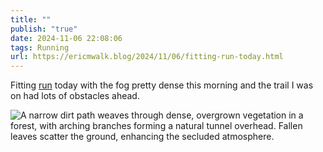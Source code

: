 ```yaml
---
title: ""
publish: "true"
date: 2024-11-06 22:08:06
tags: Running
url: https://ericmwalk.blog/2024/11/06/fitting-run-today.html
---
```


Fitting [run](https://strava.com/activities/12840941661) today with the fog pretty dense this morning and the trail I was on had lots of obstacles ahead.

![A narrow dirt path weaves through dense, overgrown vegetation in a forest, with arching branches forming a natural tunnel overhead. Fallen leaves scatter the ground, enhancing the secluded atmosphere.](https://ericmwalk.blog/uploads/2024/img-0698.jpeg)